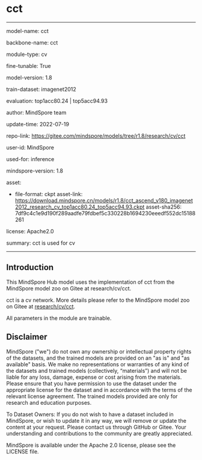 # cct

---

model-name: cct

backbone-name: cct

module-type: cv

fine-tunable: True

model-version: 1.8

train-dataset: imagenet2012

evaluation: top1acc80.24 | top5acc94.93

author: MindSpore team

update-time: 2022-07-19

repo-link: <https://gitee.com/mindspore/models/tree/r1.8/research/cv/cct>

user-id: MindSpore

used-for: inference

mindspore-version: 1.8

asset:

-
    file-format: ckpt
    asset-link: <https://download.mindspore.cn/models/r1.8/cct_ascend_v180_imagenet2012_research_cv_top1acc80.24_top5acc94.93.ckpt>
    asset-sha256: 7df9c4c1e9d190f289aadfe79fdbef5c330228b1694230eeedf552dc15188261

license: Apache2.0

summary: cct is used for cv

---

## Introduction

This MindSpore Hub model uses the implementation of cct from the MindSpore model zoo on Gitee at research/cv/cct.

cct is a cv network. More details please refer to the MindSpore model zoo on Gitee at [research/cv/cct](https://gitee.com/mindspore/models/blob/r1.8/research/cv/cct/README_CN.md).

All parameters in the module are trainable.

## Disclaimer

MindSpore ("we") do not own any ownership or intellectual property rights of the datasets, and the trained models are provided on an "as is" and "as available" basis. We make no representations or warranties of any kind of the datasets and trained models (collectively, “materials”) and will not be liable for any loss, damage, expense or cost arising from the materials. Please ensure that you have permission to use the dataset under the appropriate license for the dataset and in accordance with the terms of the relevant license agreement. The trained models provided are only for research and education purposes.

To Dataset Owners: If you do not wish to have a dataset included in MindSpore, or wish to update it in any way, we will remove or update the content at your request. Please contact us through GitHub or Gitee. Your understanding and contributions to the community are greatly appreciated.

MindSpore is available under the Apache 2.0 license, please see the LICENSE file.
